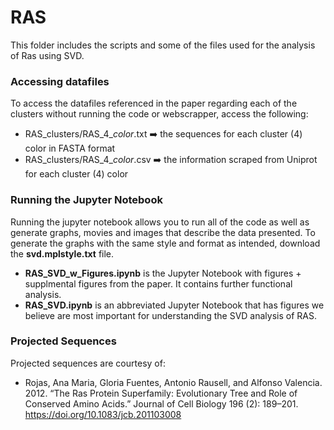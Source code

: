 # RAS

This folder includes the scripts and some of the files used for the analysis of Ras using SVD.

### Accessing datafiles


To access the datafiles referenced in the paper regarding each of the clusters without running the 
code or webscrapper, access the following:
* RAS_clusters/RAS_4_*color*.txt ➡️ the sequences for each cluster (4) color in FASTA format
* RAS_clusters/RAS_4_*color*.csv ➡️ the information scraped from Uniprot for each cluster (4) color 


### Running the Jupyter Notebook

Running the jupyter notebook allows you to run all of the code as well as generate graphs, movies
and images that describe the data presented. To generate the graphs with the same style and format
as intended, download the **svd.mplstyle.txt** file. 
* **RAS_SVD_w_Figures.ipynb** is the Jupyter Notebook with figures + supplmental figures from the paper. It contains further functional analysis.
* **RAS_SVD.ipynb** is an abbreviated Jupyter Notebook that has figures we believe are most important for understanding the SVD analysis of RAS. 

### Projected Sequences

Projected sequences are courtesy of:
* Rojas, Ana Maria, Gloria Fuentes, Antonio Rausell, and Alfonso Valencia. 2012. “The Ras Protein Superfamily: Evolutionary Tree and Role of Conserved Amino Acids.” Journal of Cell Biology 196 (2): 189–201. https://doi.org/10.1083/jcb.201103008
